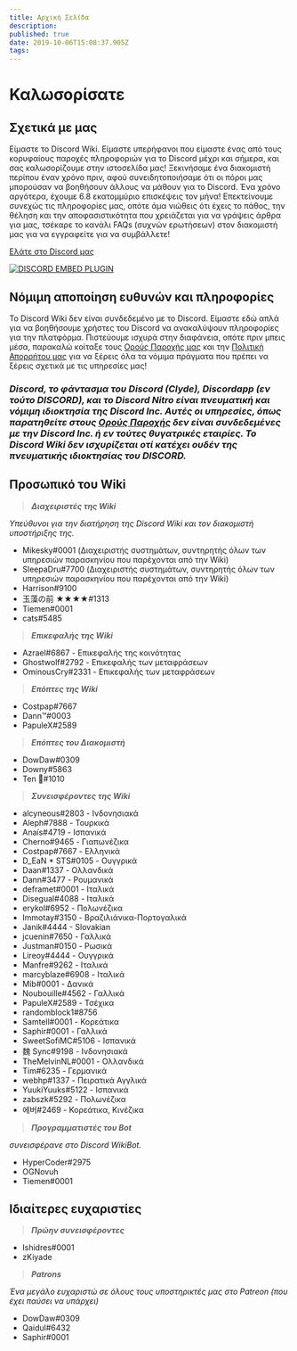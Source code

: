 ```yaml
---
title: Αρχική Σελίδα
description: 
published: true
date: 2019-10-06T15:08:37.905Z
tags: 
---
```


# Καλωσορίσατε
## Σχετικά με μας

Είμαστε το Discord Wiki. Είμαστε υπερήφανοι που είμαστε ένας από τους κορυφαίους παροχές πληροφοριών για το Discord μέχρι και σήμερα, και σας καλωσορίζουμε στην ιστοσελίδα μας! Ξεκινήσαμε ένα διακομιστή περίπου έναν χρόνο πριν, αφού συνειδητοποιήσαμε ότι οι πόροι μας μπορούσαν να βοηθήσουν άλλους να μάθουν για το Discord. Ένα χρόνο αργότερα, έχουμε 6.8 εκατομμύριο επισκέψεις τον μήνα! Επεκτείνουμε συνεχώς τις πληροφορίες μας, οπότε άμα νιώθεις ότι έχεις το πάθος, την θέληση και την αποφασιστικότητα που χρειάζεται για να γράψεις άρθρα για μας, τσέκαρε το κανάλι FAQs (συχνών ερωτήσεων) στον διακομιστή μας για να εγγραφείτε για να συμβάλλετε!

[Ελάτε στο Discord μας](https://discord.gg/ZRJ9Ghh)

<a href="https://discord.gg/ZRJ9Ghh">![DISCORD EMBED PLUGIN](https://discordapp.com/api/guilds/367460196148183040/widget.png?style=banner2)</a>

## Νόμιμη αποποίηση ευθυνών και πληροφορίες
Το Discord Wiki δεν είναι συνδεδεμένο με το Discord. Είμαστε εδώ απλά για να βοηθήσουμε χρήστες του Discord να ανακαλύψουν πληροφορίες για την πλατφόρμα. Πιστεύουμε ισχυρά στην διαφάνεια, οπότε πριν μπεις μέσα, παρακαλώ κοίταξε τους [Ορούς Παροχής μας](/el/terms) και την [Πολιτική Απορρήτου μας](/el/privacy) για να ξέρεις όλα τα νόμιμα πράγματα που πρέπει να ξέρεις σχετικά με τις υπηρεσίες μας!

### ***Discord, το φάντασμα του Discord (Clyde), Discordapp (εν τούτο DISCORD), και το Discord Nitro είναι πνευματική και νόμιμη ιδιοκτησία της Discord Inc. Αυτές οι υπηρεσίες, όπως παρατηθείτε στους [Ορούς Παροχής](/el/terms) δεν είναι συνδεδεμένες με την Discord Inc. ή εν τούτες θυγατρικές εταιρίες. Το Discord Wiki δεν ισχυρίζεται οτί κατέχει ουδέν της πνευματικής ιδιοκτησίας του DISCORD.***

## Προσωπικό του Wiki

> ***Διαχειριστές της Wiki***

*Υπεύθυνοι για την διατήρηση της Discord Wiki και τον διακομιστή υποστήριξης της.*
* Mikesky#0001 (Διαχειριστής συστημάτων, συντηρητής όλων των υπηρεσιών παρασκηνίου που παρέχονται από την Wiki)
* SleepaDru#7700 (Διαχειριστής συστημάτων, συντηρητής όλων των υπηρεσιών παρασκηνίου που παρέχονται από την Wiki)
* Harrison#9100
* 玉藻の前 ★★★★#1313
* Tiemen#0001
* cats#5485

> ***Επικεφαλής της Wiki***

* Azrael#6867 - Επικεφαλής της κοινότητας
* Ghostwolf#2792 - Επικεφαλής των μεταφράσεων
* OminousCry#2331 - Επικεφαλής των μεταφράσεων

> ***Επόπτες της Wiki***

* Costpap#7667
* Dann™#0003
* PapuleX#2589

> ***Επόπτες του Διακομιστή***

* DowDaw#0309
* Downy#5863
* Ten 🌈#1010

> ***Συνεισφέροντες της Wiki***

* alcyneous#2803 - Ινδονησιακά
* Aleph#7888 - Τουρκικά
* Anaís#4719 - Ισπανικά
* Cherno#9465 - Γιαπωνέζικα
* Costpap#7667 - Ελληνικά
* D_EaN * STS#0105 - Ουγγρικά
* Daan#1337 - Ολλανδικά
* Dann#3477 - Ρουμανικά
* deframet#0001 - Ιταλικά
* Disegual#4088 - Ιταλικά
* erykol#6952 - Πολωνέζικα
* Immotay#3150 - Βραζιλιάνικα-Πορτογαλικά
* Janik#4444 - Slovakian
* jcuenin#7650 - Γαλλικά
* Justman#0150 - Ρωσικά
* Lireoy#4444 - Ουγγρικά
* Manfre#9262 - Ιταλικά
* marcyblaze#6908 - Ιταλικά
* Mib#0001 - Δανικά
* Noubouille#4562 - Γαλλικά
* PapuleX#2589 - Τσέχικα
* randomblock1#8756
* Samtell#0001 - Κορεάτικα
* Saphir#0001 - Γαλλικά
* SweetSofiMC#5106 - Ισπανικά
* 魏 Sync#9198 - Ινδονησιακά
* TheMelvinNL#0001 - Ολλανδικά
* Tim#6235 - Γερμανικά
* webhp#1337 - Πειρατικά Αγγλικά
* YuukiYuuks#5122 - Ισπανικά
* zabszk#5292 - Πολωνέζικα
* 에버#2469 - Κορεάτικα, Κινέζικα

> ***Προγραμματιστές του Bot***

*συνεισφέρανε στο Discord WikiBot.*
* HyperCoder#2975
* OGNovuh
* Tiemen#0001

## Ιδιαίτερες ευχαριστίες

> ***Πρώην συνεισφέροντες***

* Ishidres#0001
* zKiyade

> ***Patrons***

*Ένα μεγάλο ευχαριστώ σε όλους τους υποστηρικτές μας στο Patreon (που έχει παύσει να υπάρχει)*

* DowDaw#0309
* Qaidul#6432
* Saphir#0001
